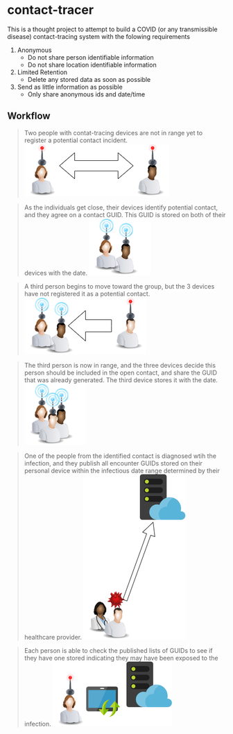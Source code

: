 # contact-tracer
 
This is a thought project to attempt to build a COVID (or any transmissible disease) contact-tracing system with the folowing requirements

1. Anonymous
   - Do not share person identifiable information
   - Do not share location identifiable information
2. Limited Retention
   - Delete any stored data as soon as possible
3. Send as little information as possible
   - Only share anonymous ids and date/time



## Workflow
> Two people with contat-tracing devices are not in range yet to register a potential contact incident.
![Before Contact](/images/before-contact.png)


> As the individuals get close, their devices identify potential contact, and they agree on a contact GUID.  This GUID is stored on both of their devices with the date.
![First Contact](/images/first-contact.png)


>  A third person begins to move toward the group, but the 3 devices have not registered it as a potential contact.
![Incoming Additional Contact Contact](/images/incoming-additional-contact.png)


> The third person is now in range, and the three devices decide this person should be included in the open contact, and share the GUID that was already generated. The third device stores it with the date.
![Additional Contact](/images/additional-contact.png)


> One of the people from the identified contact is diagnosed wtih the infection, and they publish all encounter GUIDs stored on their personal device within the infectious date range determined by their healthcare provider.
![Diagnosis Notification](/images/diagnosis-notification.png)


> Each person is able to check the published lists of GUIDs to see if they have one stored indicating they may have been exposed to the infection.
![Search Contact](/images/search-contact.png)
